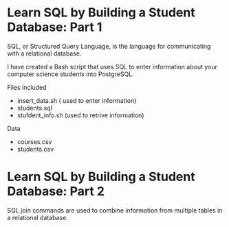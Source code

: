 # Learn SQL by Building a Student Database: Part 1
SQL, or Structured Query Language, is the language for communicating with a relational database.

I have created a Bash script that uses SQL to enter information about your computer science students into PostgreSQL.

Files included
- insert_data.sh ( used to enter information)
- students.sql
- stufdent_info.sh (used to retrive information) 

Data
- courses.csv
- students.csv

# Learn SQL by Building a Student Database: Part 2
SQL join commands are used to combine information from multiple tables in a relational database.
